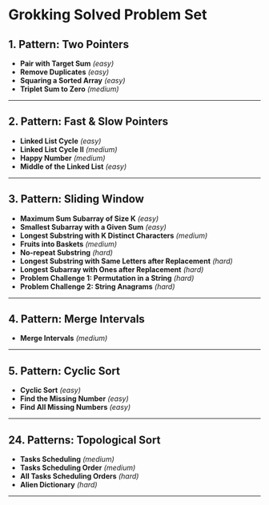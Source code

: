 # Grokking Solved Problem Set

## 1. Pattern: Two Pointers

- **Pair with Target Sum** _(easy)_
- **Remove Duplicates** _(easy)_
- **Squaring a Sorted Array** _(easy)_
- **Triplet Sum to Zero** _(medium)_

---

## 2. Pattern: Fast & Slow Pointers

- **Linked List Cycle** _(easy)_
- **Linked List Cycle II** _(medium)_
- **Happy Number** _(medium)_
- **Middle of the Linked List** _(easy)_

---

## 3. Pattern: Sliding Window

- **Maximum Sum Subarray of Size K** _(easy)_
- **Smallest Subarray with a Given Sum** _(easy)_
- **Longest Substring with K Distinct Characters** _(medium)_
- **Fruits into Baskets** _(medium)_
- **No-repeat Substring** _(hard)_
- **Longest Substring with Same Letters after Replacement** _(hard)_
- **Longest Subarray with Ones after Replacement** _(hard)_
- **Problem Challenge 1: Permutation in a String** _(hard)_
- **Problem Challenge 2: String Anagrams** _(hard)_

---

## 4. Pattern: Merge Intervals

- **Merge Intervals** _(medium)_

---

## 5. Pattern: Cyclic Sort

- **Cyclic Sort** _(easy)_
- **Find the Missing Number** _(easy)_
- **Find All Missing Numbers** _(easy)_

---

## 24. Patterns: Topological Sort

- **Tasks Scheduling** _(medium)_
- **Tasks Scheduling Order** _(medium)_
- **All Tasks Scheduling Orders** _(hard)_
- **Alien Dictionary** _(hard)_

---
